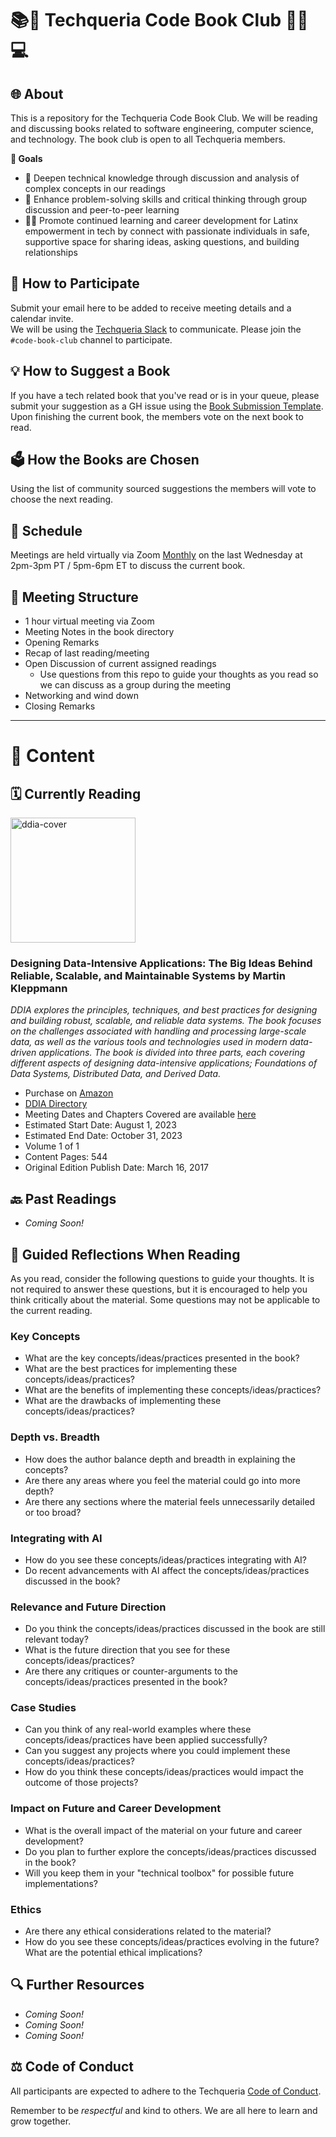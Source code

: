 # 📚🎉 Techqueria Code Book Club 🤝🏾💻
## 🌐 About
This is a repository for the Techqueria Code Book Club. We will be reading and discussing books related to software engineering, computer science, and technology. The book club is open to all Techqueria members.

<strong>🎯 Goals</strong>
- 🚀 Deepen technical knowledge through discussion and analysis of complex concepts in our readings
- 🧠 Enhance problem-solving skills and critical thinking through group discussion and peer-to-peer learning
- 💪🏾 Promote continued learning and career development for Latinx empowerment in tech by connect with passionate individuals in safe, supportive space for sharing ideas, asking questions, and building relationships


## 📩 How to Participate
Submit your email here to be added to receive meeting details and a calendar invite. <br>
We will be using the [Techqueria Slack](https://techqueria.org/slack) to communicate. Please join the `#code-book-club` channel to participate.

## 💡 How to Suggest a Book
If you have a tech related book that you've read or is in your queue, please submit your suggestion as a GH issue using the [Book Submission Template](https://github.com/techqueria/code-book-club/issues/2). Upon finishing the current book, the members vote on the next book to read.

## 🗳️ How the Books are Chosen
Using the list of community sourced suggestions the members will vote to choose the next reading.


## 📅 Schedule
Meetings are held virtually via Zoom <u>Monthly</u> on the last Wednesday at 2pm-3pm PT / 5pm-6pm ET to discuss the current book. 

## 💬 Meeting Structure
- 1 hour virtual meeting via Zoom
- Meeting Notes in the book directory
- Opening Remarks
- Recap of last reading/meeting
- Open Discussion of current assigned readings
    - Use questions from this repo to guide your thoughts as you read so we can discuss as a group during the meeting
- Networking and wind down
- Closing Remarks

***
# 📖 Content
## 🗓️ Currently Reading

<img src="https://m.media-amazon.com/images/P/1449373321.01._SCLZZZZZZZ_SX500_.jpg" alt="ddia-cover" width="200"/>

### Designing Data-Intensive Applications: The Big Ideas Behind Reliable, Scalable, and Maintainable Systems by Martin Kleppmann  
<em>DDIA explores the principles, techniques, and best practices for designing and building robust, scalable, and reliable data systems. The book focuses on the challenges associated with handling and processing large-scale data, as well as the various tools and technologies used in modern data-driven applications. The book is divided into three parts, each covering different aspects of designing data-intensive applications; Foundations of Data Systems, Distributed Data, and Derived Data.</em>

- Purchase on [Amazon](https://www.amazon.com/Designing-Data-Intensive-Applications-Reliable-Maintainable/dp/1449373321)
- [DDIA Directory](/DDIA/README.md)
- Meeting Dates and Chapters Covered are available [here](https://github.com/techqueria/code-book-club/wiki/Meeting-Details)
- Estimated Start Date: August 1, 2023
- Estimated End Date: October 31, 2023
- Volume 1 of 1
- Content Pages: 544
- Original Edition Publish Date: March 16, 2017



## 🔙 Past Readings
- <em>Coming Soon!</em>


## 💭 Guided Reflections When Reading

As you read, consider the following questions to guide your thoughts.
It is not required to answer these questions, but it is encouraged to help you think critically about the material.
Some questions may not be applicable to the current reading.

### Key Concepts
- What are the key concepts/ideas/practices presented in the book?
- What are the best practices for implementing these concepts/ideas/practices?
- What are the benefits of implementing these concepts/ideas/practices?
- What are the drawbacks of implementing these concepts/ideas/practices?


### Depth vs. Breadth
- How does the author balance depth and breadth in explaining the concepts?
- Are there any areas where you feel the material could go into more depth?
- Are there any sections where the material feels unnecessarily detailed or too broad?

### Integrating with AI
- How do you see these concepts/ideas/practices integrating with AI?
- Do recent advancements with AI affect the concepts/ideas/practices discussed in the book?

### Relevance and Future Direction
- Do you think the concepts/ideas/practices discussed in the book are still relevant today?
- What is the future direction that you see for these concepts/ideas/practices?
- Are there any critiques or counter-arguments to the concepts/ideas/practices presented in the book?

### Case Studies
- Can you think of any real-world examples where these concepts/ideas/practices have been applied successfully?
- Can you suggest any projects where you could implement these concepts/ideas/practices?
- How do you think these concepts/ideas/practices would impact the outcome of those projects?

### Impact on Future and Career Development
- What is the overall impact of the material on your future and career development?
- Do you plan to further explore the concepts/ideas/practices discussed in the book?
- Will you keep them in your "technical toolbox" for possible future implementations?

### Ethics
- Are there any ethical considerations related to the material?
- How do you see these concepts/ideas/practices evolving in the future? What are the potential ethical implications?

## 🔍 Further Resources
- <em>Coming Soon!</em>
- <em>Coming Soon!</em>
- <em>Coming Soon!</em>


## ⚖️ Code of Conduct
All participants are expected to adhere to the Techqueria [Code of Conduct](https://techqueria.org/code-of-conduct/).

Remember to be *respectful* and kind to others. We are all here to learn and grow together.
